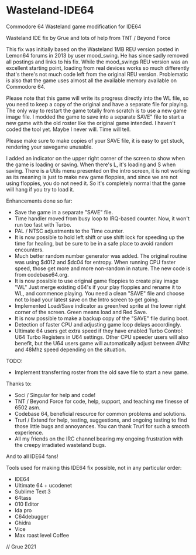 # Wasteland-IDE64
Commodore 64 Wasteland game modification for IDE64

Wasteland IDE fix by Grue and lots of help from TNT / Beyond Force

This fix was initially based on the Wasteland 1MB REU version posted in Lemon64 forums in 2013 by user mood_swing. He has since sadly removed all postings and links to his fix. While the mood_swings REU version was an excellent starting point, loading from real devices works so much differently that's there's not much code left from the original REU version. Problematic is also that the game uses almost all the available memory available on Commodore 64.

Please note that this game will write its progress directly into the WL file, so you need to keep a copy of the original and have a separate file for playing. The only way to restart the game totally from scratch is to use a new game image file. I modded the game to save into a separate SAVE" file to start a new game with the old roster like the original game intended. I haven't coded the tool yet. Maybe I never will. Time will tell.

Please make sure to make copies of your SAVE file, it is easy to get stuck, rendering your savegame unusable.

I added an indicator on the upper right corner of the screen to show when the game is loading or saving. When there's L, it's loading and S when saving. There is a Utils menu presented on the intro screen, it is not working as its meaning is just to make new game floppies, and since we are not using floppies, you do not need it. So it's completely normal that the game will hang if you try to load it. 

Enhancements done so far: 

- Save the game in a separate "SAVE" file.
- Time handler moved from busy loop to IRQ-based counter. Now, it won't run too fast with Turbo.
- PAL / NTSC adjustments to the Time counter.
- It is now possible to hold left shift or use shift lock for speeding up the time for healing, but be sure to be in a safe place to avoid random encounters.
- Much better random number generator was added. The original routine was using $d012 and $dc04 for entropy. When running CPU faster speed, those get more and more non-random in nature. The new code is from codebase64.org.
- It is now possible to use original game floppies to create play image "WL" Just merge existing d64's if your play floppies and rename it to WL, and commence playing. You need a clean "SAVE" file and choose not to load your latest save on the Intro screen to get going.
- Implemented Load/Save indicator as green/red sprite at the lower right corner of the screen. Green means load and Red Save.
- It is now possible to make a backup copy of the "SAVE" file during boot.
- Detection of faster CPU and adjusting game loop delays accordingly.
- Ultimate 64 users get extra speed if they have enabled Turbo Control: U64 Turbo Registers in U64 settings. Other CPU speeder users will also benefit, but the U64 users game will automatically adjust between 4Mhz and 48Mhz speed depending on the situation.
			
TODO:
 - Implement transferring roster from the old save file to start a new game.
 

Thanks to:
- Soci / Singular for help and code!
- TNT / Beyond Force for code, help, support, and teaching me finesse of 6502 asm.
- Codebase 64, beneficial resource for common problems and solutions.
- Trurl / Extend for help, testing, suggestions, and ongoing testing to find those little bugs and annoyances. You can thank Trurl for such a smooth experience.
- All my friends on the IRC channel bearing my ongoing frustration with the creepy irradiated wasteland bugs.
	
And to all IDE64 fans!

Tools used for making this IDE64 fix possible, not in any particular
order:

- IDE64
- Ultimate 64 + ucodenet
- Sublime Text 3
- 64tass
- 010 Editor
- Ida pro
- C64debugger
- Ghidra
- Vice
- Max roast level Coffee

// Grue 2021
